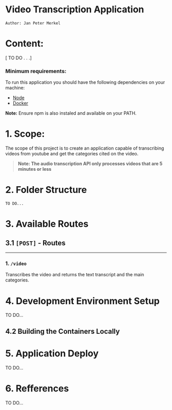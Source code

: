 # Video Transcription Application

`Author: Jan Peter Merkel `

# Content:
 [ TO DO . . .]

### Minimum requirements:
To run this application you should have the following dependencies on your machine:
 - [Node](https://nodejs.org/en/download)
 - [Docker](https://www.docker.com/products/docker-desktop/)

 **Note:** Ensure npm is also instaled and available on your PATH.



# 1. Scope:
The scope of this project is to create an application capable of transcribing videos from youtube and get the categories cited on the video.

> **Note: The audio transcription API only processes videos that are 5 minutes or less**

# 2. Folder Structure

```
TO DO...
```


# 3. Available Routes

## 3.1 `[POST]` - Routes
---

### 1. `/video`
Transcribes the video and returns the text transcript and the main categories.

# 4. Development Environment Setup

TO DO...

## 4.2 Building the Containers Locally






# 5. Application Deploy
TO DO...

# 6. Refferences
TO DO...

